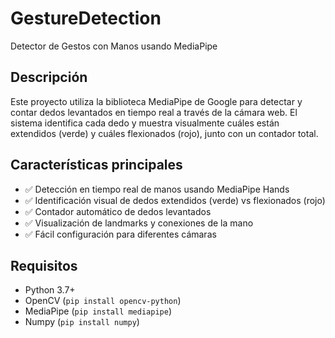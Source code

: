 # GestureDetection
 Detector de Gestos con Manos usando MediaPipe

## Descripción

Este proyecto utiliza la biblioteca MediaPipe de Google para detectar y contar dedos levantados en tiempo real a través de la cámara web. El sistema identifica cada dedo y muestra visualmente cuáles están extendidos (verde) y cuáles flexionados (rojo), junto con un contador total.

## Características principales

- ✅ Detección en tiempo real de manos usando MediaPipe Hands
- ✅ Identificación visual de dedos extendidos (verde) vs flexionados (rojo)
- ✅ Contador automático de dedos levantados
- ✅ Visualización de landmarks y conexiones de la mano
- ✅ Fácil configuración para diferentes cámaras

## Requisitos

- Python 3.7+
- OpenCV (`pip install opencv-python`)
- MediaPipe (`pip install mediapipe`)
- Numpy (`pip install numpy`)
